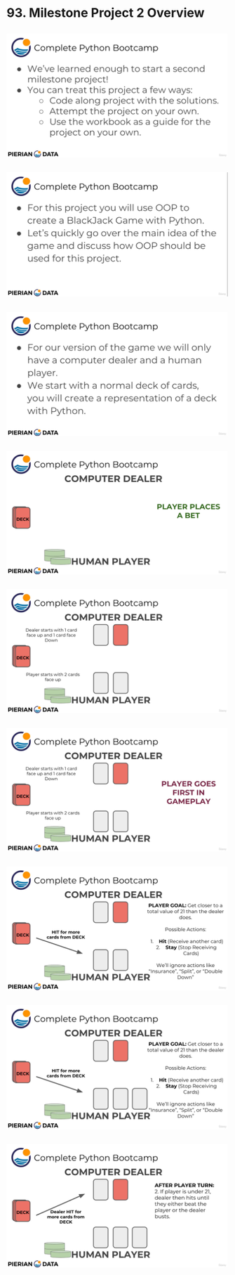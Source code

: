 #   93. Milestone Project 2 Overview

![](../imgs/93.1_Milestone-Project-2-Overview.png)
---
![](../imgs/93.2_Milestone-Project-2-Overview.png)
---
![](../imgs/93.3_Milestone-Project-2-Overview.png)
---
![](../imgs/93.4_Milestone-Project-2-Overview.png)
---
![](../imgs/93.5_Milestone-Project-2-Overview.png)
---
![](../imgs/93.6_Milestone-Project-2-Overview.png)
---
![](../imgs/93.7_Milestone-Project-2-Overview.png)
---
![](../imgs/93.8_Milestone-Project-2-Overview.png)
---
![](../imgs/93.9_Milestone-Project-2-Overview.png)
---